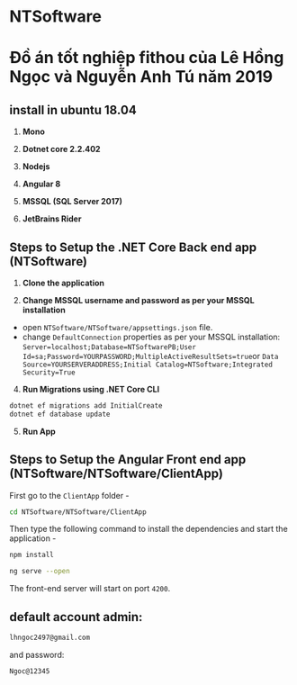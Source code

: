 # NTSoftware
# Đồ án tốt nghiệp fithou của Lê Hồng Ngọc và Nguyễn Anh Tú năm 2019

## install in ubuntu 18.04

1. **Mono**

2. **Dotnet core 2.2.402**

3. **Nodejs**

4. **Angular 8**

5. **MSSQL (SQL Server 2017)**

6. **JetBrains Rider**



## Steps to Setup the .NET Core Back end app (NTSoftware)

1. **Clone the application**

2. **Change MSSQL username and password as per your MSSQL installation**
  + open `NTSoftware/NTSoftware/appsettings.json` file.
  + change `DefaultConnection` properties as per your MSSQL installation: `Server=localhost;Database=NTSoftwarePB;User Id=sa;Password=YOURPASSWORD;MultipleActiveResultSets=true`or `Data Source=YOURSERVERADDRESS;Initial Catalog=NTSoftware;Integrated Security=True`
  
4. **Run Migrations using .NET Core CLI**
 
```bash
dotnet ef migrations add InitialCreate
dotnet ef database update
```
5. **Run App**



## Steps to Setup the Angular Front end app (NTSoftware/NTSoftware/ClientApp)
First go to the `ClientApp` folder -

```bash
cd NTSoftware/NTSoftware/ClientApp
```


Then type the following command to install the dependencies and start the application -

```bash
npm install
```
```bash
ng serve --open
```
The front-end server will start on port `4200`.


## default account admin:
```bash
lhngoc2497@gmail.com
```
and password:
```bash
Ngoc@12345
```

